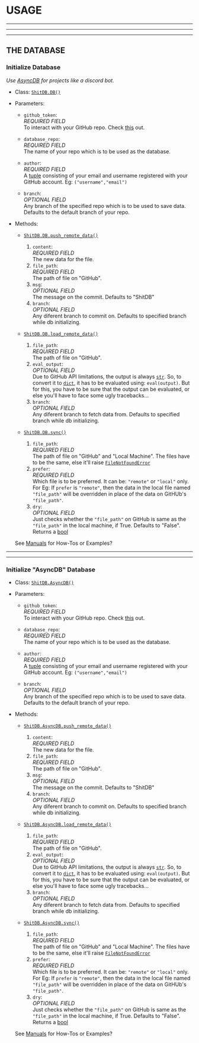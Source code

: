 # USAGE

---
---
---

## THE DATABASE
### Initialize Database
*Use [AsyncDB](https://v1s1t0r999.github.io/ShitDB/usage#initialize-database) for projects like a discord bot.*
* Class: [`ShitDB.DB()`](https://github.com/v1s1t0r999/ShitDB/blob/master/ShitDB/core.py#L7)
* Parameters:
	* `github_token`: \
		*REQUIRED FIELD* \
		To interact with your GitHub repo. Check [this](https://docs.github.com/en/authentication/keeping-your-account-and-data-secure/creating-a-personal-access-token) out.
		
	* `database_repo`: \
		*REQUIRED FIELD* \
		The name of your repo which is to be used as the database.
	* `author`: \
		*REQUIRED FIELD* \
		A [tuple](https://docs.python.org/3/c-api/tuple.html) consisting of your email and username registered with your GitHub account. Eg: `("username","email")`
	* `branch`: \
		*OPTIONAL FIELD* \
		Any branch of the specified repo which is to be used to save data. Defaults to the default branch of your repo.
		
* Methods:
	* [`ShitDB.DB.push_remote_data()`](https://github.com/v1s1t0r999/ShitDB/blob/master/ShitDB/core.py#L19)
		1. `content`: \
			*REQUIRED FIELD* \
			The new data for the file.
		2. `file_path`: \
			*REQUIRED FIELD* \
			The path of file on "GitHub".
		3. `msg`: \
			*OPTIONAL FIELD* \
			The message on the commit. Defaults to "ShitDB"
		4. `branch`: \
			*OPTIONAL FIELD* \
			Any diferent branch to commit on. Defaults to specified branch while db initializing.
	
	
	* [`ShitDB.DB.load_remote_data()`](https://github.com/v1s1t0r999/ShitDB/blob/master/ShitDB/core.py#L36)
		1. `file_path`: \
			*REQUIRED FIELD* \
			The path of file on "GitHub".
		2. `eval_output`: \
			*OPTIONAL FIELD* \
			Due to GitHub API limitations, the output is always [`str`](https://docs.python.org/3/library/string.html). So, to convert it to [`dict`](https://docs.python.org/3/c-api/dict.html), it has to be evaluated using: `eval(output)`. But for this, you have to be sure that the output can be evaluated, or else you'll have to face some ugly tracebacks...
		3. `branch`: \
			*OPTIONAL FIELD* \
			Any diferent branch to fetch data from. Defaults to specified branch while db initializing.
	
	
	* [`ShitDB.DB.sync()`](https://github.com/v1s1t0r999/ShitDB/blob/master/ShitDB/core.py#L81)
		1. `file_path`: \
			*REQUIRED FIELD* \
			The path of file on "GitHub" and "Local Machine". The files have to be the same, else it'll raise [`FileNotFoundError`](https://docs.python.org/3/library/exceptions.html)
		2. `prefer`: \
			*REQUIRED FIELD* \
			Which file is to be preferred. It can be: `"remote"` or `"local"` only. \
			For Eg: If `prefer` is `"remote"`, then the data in the local file named `"file_path"` will be overridden in place of the data on GitHUb's `"file_path"`.
		3. `dry`: \
			*OPTIONAL FIELD* \
			Just checks whether the `"file_path"` on GitHub is same as the `"file_path"` in the local machine, if True. Defaults to "False". Returns a [bool](https://docs.python.org/3/c-api/bool.html)
	
	
	
	
	See [Manuals](https://v1s1t0r999.github.io/ShitDB/manuals#db) for How-Tos or Examples?
	

---
---


### Initialize "AsyncDB" Database
* Class: [`ShitDB.AsyncDB()`](https://github.com/v1s1t0r999/ShitDB/blob/master/ShitDB/_async.py#L7)
* Parameters:
	* `github_token`: \
		*REQUIRED FIELD* \
		To interact with your GitHub repo. Check [this](https://docs.github.com/en/authentication/keeping-your-account-and-data-secure/creating-a-personal-access-token) out.
		
	* `database_repo`: \
		*REQUIRED FIELD* \
		The name of your repo which is to be used as the database.
	* `author`: \
		*REQUIRED FIELD* \
		A [tuple](https://docs.python.org/3/c-api/tuple.html) consisting of your email and username registered with your GitHub account. Eg: `("username","email")`
	* `branch`: \
		*OPTIONAL FIELD* \
		Any branch of the specified repo which is to be used to save data. Defaults to the default branch of your repo.
		
* Methods:
	* [`ShitDB.AsyncDB.push_remote_data()`](https://github.com/v1s1t0r999/ShitDB/blob/master/ShitDB/_async.py#L23)
		1. `content`: \
			*REQUIRED FIELD* \
			The new data for the file.
		2. `file_path`: \
			*REQUIRED FIELD* \
			The path of file on "GitHub".
		3. `msg`: \
			*OPTIONAL FIELD* \
			The message on the commit. Defaults to "ShitDB"
		4. `branch`: \
			*OPTIONAL FIELD* \
			Any diferent branch to commit on. Defaults to specified branch while db initializing.
	
	
	* [`ShitDB.AsyncDB.load_remote_data()`](https://github.com/v1s1t0r999/ShitDB/blob/master/ShitDB/_async.py#L42)
		1. `file_path`: \
			*REQUIRED FIELD* \
			The path of file on "GitHub".
		2. `eval_output`: \
			*OPTIONAL FIELD* \
			Due to GitHub API limitations, the output is always [`str`](https://docs.python.org/3/library/string.html). So, to convert it to [`dict`](https://docs.python.org/3/c-api/dict.html), it has to be evaluated using: `eval(output)`. But for this, you have to be sure that the output can be evaluated, or else you'll have to face some ugly tracebacks...
		3. `branch`: \
			*OPTIONAL FIELD* \
			Any diferent branch to fetch data from. Defaults to specified branch while db initializing.
	
	
	* [`ShitDB.AsyncDB.sync()`](https://github.com/v1s1t0r999/ShitDB/blob/master/ShitDB/_async.py#L89)
		1. `file_path`: \
			*REQUIRED FIELD* \
			The path of file on "GitHub" and "Local Machine". The files have to be the same, else it'll raise [`FileNotFoundError`](https://docs.python.org/3/library/exceptions.html)
		2. `prefer`: \
			*REQUIRED FIELD* \
			Which file is to be preferred. It can be: `"remote"` or `"local"` only. \
			For Eg: If `prefer` is `"remote"`, then the data in the local file named `"file_path"` will be overridden in place of the data on GitHUb's `"file_path"`.
		3. `dry`: \
			*OPTIONAL FIELD* \
			Just checks whether the `"file_path"` on GitHub is same as the `"file_path"` in the local machine, if True. Defaults to "False". Returns a [bool](https://docs.python.org/3/c-api/bool.html)
	
	
	
	
	See [Manuals](https://v1s1t0r999.github.io/ShitDB/manuals#async-db) for How-Tos or Examples?






